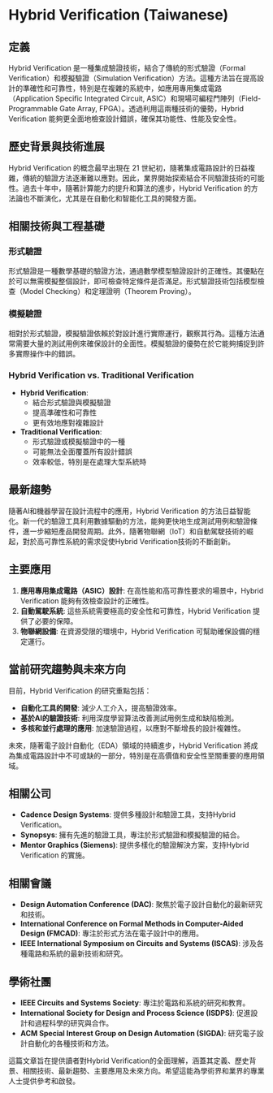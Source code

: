 # Hybrid Verification (Taiwanese)

## 定義
Hybrid Verification 是一種集成驗證技術，結合了傳統的形式驗證（Formal Verification）和模擬驗證（Simulation Verification）方法。這種方法旨在提高設計的準確性和可靠性，特別是在複雜的系統中，如應用專用集成電路（Application Specific Integrated Circuit, ASIC）和現場可編程門陣列（Field-Programmable Gate Array, FPGA）。透過利用這兩種技術的優勢，Hybrid Verification 能夠更全面地檢查設計錯誤，確保其功能性、性能及安全性。

## 歷史背景與技術進展
Hybrid Verification 的概念最早出現在 21 世紀初，隨著集成電路設計的日益複雜，傳統的驗證方法逐漸難以應對。因此，業界開始探索結合不同驗證技術的可能性。過去十年中，隨著計算能力的提升和算法的進步，Hybrid Verification 的方法論也不斷演化，尤其是在自動化和智能化工具的開發方面。

## 相關技術與工程基礎
### 形式驗證
形式驗證是一種數學基礎的驗證方法，通過數學模型驗證設計的正確性。其優點在於可以無需模擬整個設計，即可檢查特定條件是否滿足。形式驗證技術包括模型檢查（Model Checking）和定理證明（Theorem Proving）。

### 模擬驗證
相對於形式驗證，模擬驗證依賴於對設計進行實際運行，觀察其行為。這種方法通常需要大量的測試用例來確保設計的全面性。模擬驗證的優勢在於它能夠捕捉到許多實際操作中的錯誤。

### Hybrid Verification vs. Traditional Verification
- **Hybrid Verification**:
    - 結合形式驗證與模擬驗證
    - 提高準確性和可靠性
    - 更有效地應對複雜設計
- **Traditional Verification**:
    - 形式驗證或模擬驗證中的一種
    - 可能無法全面覆蓋所有設計錯誤
    - 效率較低，特別是在處理大型系統時

## 最新趨勢
隨著AI和機器學習在設計流程中的應用，Hybrid Verification 的方法日益智能化。新一代的驗證工具利用數據驅動的方法，能夠更快地生成測試用例和驗證條件，進一步縮短產品開發周期。此外，隨著物聯網（IoT）和自動駕駛技術的崛起，對於高可靠性系統的需求促使Hybrid Verification技術的不斷創新。

## 主要應用
1. **應用專用集成電路（ASIC）設計**: 在高性能和高可靠性要求的場景中，Hybrid Verification 能夠有效檢查設計的正確性。
2. **自動駕駛系統**: 這些系統需要極高的安全性和可靠性，Hybrid Verification 提供了必要的保障。
3. **物聯網設備**: 在資源受限的環境中，Hybrid Verification 可幫助確保設備的穩定運行。

## 當前研究趨勢與未來方向
目前，Hybrid Verification 的研究重點包括：
- **自動化工具的開發**: 減少人工介入，提高驗證效率。
- **基於AI的驗證技術**: 利用深度學習算法改善測試用例生成和缺陷檢測。
- **多核和並行處理的應用**: 加速驗證過程，以應對不斷增長的設計複雜性。

未來，隨著電子設計自動化（EDA）領域的持續進步，Hybrid Verification 將成為集成電路設計中不可或缺的一部分，特別是在高價值和安全性至關重要的應用領域。

## 相關公司
- **Cadence Design Systems**: 提供多種設計和驗證工具，支持Hybrid Verification。
- **Synopsys**: 擁有先進的驗證工具，專注於形式驗證和模擬驗證的結合。
- **Mentor Graphics (Siemens)**: 提供多樣化的驗證解決方案，支持Hybrid Verification 的實施。

## 相關會議
- **Design Automation Conference (DAC)**: 聚焦於電子設計自動化的最新研究和技術。
- **International Conference on Formal Methods in Computer-Aided Design (FMCAD)**: 專注於形式方法在電子設計中的應用。
- **IEEE International Symposium on Circuits and Systems (ISCAS)**: 涉及各種電路和系統的最新技術和研究。

## 學術社團
- **IEEE Circuits and Systems Society**: 專注於電路和系統的研究和教育。
- **International Society for Design and Process Science (ISDPS)**: 促進設計和過程科學的研究與合作。
- **ACM Special Interest Group on Design Automation (SIGDA)**: 研究電子設計自動化的各種技術和方法。

這篇文章旨在提供讀者對Hybrid Verification的全面理解，涵蓋其定義、歷史背景、相關技術、最新趨勢、主要應用及未來方向。希望這能為學術界和業界的專業人士提供參考和啟發。